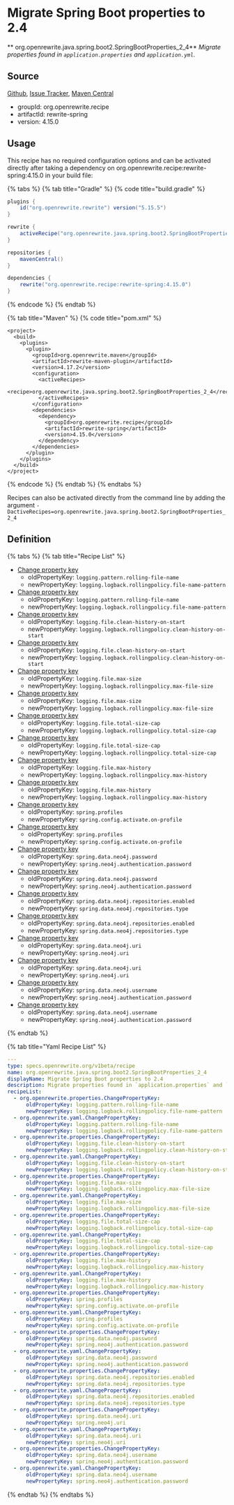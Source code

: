 # Migrate Spring Boot properties to 2.4

** org.openrewrite.java.spring.boot2.SpringBootProperties\_2\_4**
_Migrate properties found in `application.properties` and `application.yml`._

## Source

[Github](https://github.com/openrewrite/rewrite-spring), [Issue Tracker](https://github.com/openrewrite/rewrite-spring/issues), [Maven Central](https://search.maven.org/artifact/org.openrewrite.recipe/rewrite-spring/4.15.0/jar)

* groupId: org.openrewrite.recipe
* artifactId: rewrite-spring
* version: 4.15.0


## Usage

This recipe has no required configuration options and can be activated directly after taking a dependency on org.openrewrite.recipe:rewrite-spring:4.15.0 in your build file:

{% tabs %}
{% tab title="Gradle" %}
{% code title="build.gradle" %}
```groovy
plugins {
    id("org.openrewrite.rewrite") version("5.15.5")
}

rewrite {
    activeRecipe("org.openrewrite.java.spring.boot2.SpringBootProperties_2_4")
}

repositories {
    mavenCentral()
}

dependencies {
    rewrite("org.openrewrite.recipe:rewrite-spring:4.15.0")
}
```
{% endcode %}
{% endtab %}

{% tab title="Maven" %}
{% code title="pom.xml" %}
```markup
<project>
  <build>
    <plugins>
      <plugin>
        <groupId>org.openrewrite.maven</groupId>
        <artifactId>rewrite-maven-plugin</artifactId>
        <version>4.17.2</version>
        <configuration>
          <activeRecipes>
            <recipe>org.openrewrite.java.spring.boot2.SpringBootProperties_2_4</recipe>
          </activeRecipes>
        </configuration>
        <dependencies>
          <dependency>
            <groupId>org.openrewrite.recipe</groupId>
            <artifactId>rewrite-spring</artifactId>
            <version>4.15.0</version>
          </dependency>
        </dependencies>
      </plugin>
    </plugins>
  </build>
</project>
```
{% endcode %}
{% endtab %}
{% endtabs %}

Recipes can also be activated directly from the command line by adding the argument `-DactiveRecipes=org.openrewrite.java.spring.boot2.SpringBootProperties_2_4`

## Definition

{% tabs %}
{% tab title="Recipe List" %}
* [Change property key](../../../properties/changepropertykey.md)
  * oldPropertyKey: `logging.pattern.rolling-file-name`
  * newPropertyKey: `logging.logback.rollingpolicy.file-name-pattern`
* [Change property key](../../../yaml/changepropertykey.md)
  * oldPropertyKey: `logging.pattern.rolling-file-name`
  * newPropertyKey: `logging.logback.rollingpolicy.file-name-pattern`
* [Change property key](../../../properties/changepropertykey.md)
  * oldPropertyKey: `logging.file.clean-history-on-start`
  * newPropertyKey: `logging.logback.rollingpolicy.clean-history-on-start`
* [Change property key](../../../yaml/changepropertykey.md)
  * oldPropertyKey: `logging.file.clean-history-on-start`
  * newPropertyKey: `logging.logback.rollingpolicy.clean-history-on-start`
* [Change property key](../../../properties/changepropertykey.md)
  * oldPropertyKey: `logging.file.max-size`
  * newPropertyKey: `logging.logback.rollingpolicy.max-file-size`
* [Change property key](../../../yaml/changepropertykey.md)
  * oldPropertyKey: `logging.file.max-size`
  * newPropertyKey: `logging.logback.rollingpolicy.max-file-size`
* [Change property key](../../../properties/changepropertykey.md)
  * oldPropertyKey: `logging.file.total-size-cap`
  * newPropertyKey: `logging.logback.rollingpolicy.total-size-cap`
* [Change property key](../../../yaml/changepropertykey.md)
  * oldPropertyKey: `logging.file.total-size-cap`
  * newPropertyKey: `logging.logback.rollingpolicy.total-size-cap`
* [Change property key](../../../properties/changepropertykey.md)
  * oldPropertyKey: `logging.file.max-history`
  * newPropertyKey: `logging.logback.rollingpolicy.max-history`
* [Change property key](../../../yaml/changepropertykey.md)
  * oldPropertyKey: `logging.file.max-history`
  * newPropertyKey: `logging.logback.rollingpolicy.max-history`
* [Change property key](../../../properties/changepropertykey.md)
  * oldPropertyKey: `spring.profiles`
  * newPropertyKey: `spring.config.activate.on-profile`
* [Change property key](../../../yaml/changepropertykey.md)
  * oldPropertyKey: `spring.profiles`
  * newPropertyKey: `spring.config.activate.on-profile`
* [Change property key](../../../properties/changepropertykey.md)
  * oldPropertyKey: `spring.data.neo4j.password`
  * newPropertyKey: `spring.neo4j.authentication.password`
* [Change property key](../../../yaml/changepropertykey.md)
  * oldPropertyKey: `spring.data.neo4j.password`
  * newPropertyKey: `spring.neo4j.authentication.password`
* [Change property key](../../../properties/changepropertykey.md)
  * oldPropertyKey: `spring.data.neo4j.repositories.enabled`
  * newPropertyKey: `spring.data.neo4j.repositories.type`
* [Change property key](../../../yaml/changepropertykey.md)
  * oldPropertyKey: `spring.data.neo4j.repositories.enabled`
  * newPropertyKey: `spring.data.neo4j.repositories.type`
* [Change property key](../../../properties/changepropertykey.md)
  * oldPropertyKey: `spring.data.neo4j.uri`
  * newPropertyKey: `spring.neo4j.uri`
* [Change property key](../../../yaml/changepropertykey.md)
  * oldPropertyKey: `spring.data.neo4j.uri`
  * newPropertyKey: `spring.neo4j.uri`
* [Change property key](../../../properties/changepropertykey.md)
  * oldPropertyKey: `spring.data.neo4j.username`
  * newPropertyKey: `spring.neo4j.authentication.password`
* [Change property key](../../../yaml/changepropertykey.md)
  * oldPropertyKey: `spring.data.neo4j.username`
  * newPropertyKey: `spring.neo4j.authentication.password`

{% endtab %}

{% tab title="Yaml Recipe List" %}
```yaml
---
type: specs.openrewrite.org/v1beta/recipe
name: org.openrewrite.java.spring.boot2.SpringBootProperties_2_4
displayName: Migrate Spring Boot properties to 2.4
description: Migrate properties found in `application.properties` and `application.yml`.
recipeList:
  - org.openrewrite.properties.ChangePropertyKey:
      oldPropertyKey: logging.pattern.rolling-file-name
      newPropertyKey: logging.logback.rollingpolicy.file-name-pattern
  - org.openrewrite.yaml.ChangePropertyKey:
      oldPropertyKey: logging.pattern.rolling-file-name
      newPropertyKey: logging.logback.rollingpolicy.file-name-pattern
  - org.openrewrite.properties.ChangePropertyKey:
      oldPropertyKey: logging.file.clean-history-on-start
      newPropertyKey: logging.logback.rollingpolicy.clean-history-on-start
  - org.openrewrite.yaml.ChangePropertyKey:
      oldPropertyKey: logging.file.clean-history-on-start
      newPropertyKey: logging.logback.rollingpolicy.clean-history-on-start
  - org.openrewrite.properties.ChangePropertyKey:
      oldPropertyKey: logging.file.max-size
      newPropertyKey: logging.logback.rollingpolicy.max-file-size
  - org.openrewrite.yaml.ChangePropertyKey:
      oldPropertyKey: logging.file.max-size
      newPropertyKey: logging.logback.rollingpolicy.max-file-size
  - org.openrewrite.properties.ChangePropertyKey:
      oldPropertyKey: logging.file.total-size-cap
      newPropertyKey: logging.logback.rollingpolicy.total-size-cap
  - org.openrewrite.yaml.ChangePropertyKey:
      oldPropertyKey: logging.file.total-size-cap
      newPropertyKey: logging.logback.rollingpolicy.total-size-cap
  - org.openrewrite.properties.ChangePropertyKey:
      oldPropertyKey: logging.file.max-history
      newPropertyKey: logging.logback.rollingpolicy.max-history
  - org.openrewrite.yaml.ChangePropertyKey:
      oldPropertyKey: logging.file.max-history
      newPropertyKey: logging.logback.rollingpolicy.max-history
  - org.openrewrite.properties.ChangePropertyKey:
      oldPropertyKey: spring.profiles
      newPropertyKey: spring.config.activate.on-profile
  - org.openrewrite.yaml.ChangePropertyKey:
      oldPropertyKey: spring.profiles
      newPropertyKey: spring.config.activate.on-profile
  - org.openrewrite.properties.ChangePropertyKey:
      oldPropertyKey: spring.data.neo4j.password
      newPropertyKey: spring.neo4j.authentication.password
  - org.openrewrite.yaml.ChangePropertyKey:
      oldPropertyKey: spring.data.neo4j.password
      newPropertyKey: spring.neo4j.authentication.password
  - org.openrewrite.properties.ChangePropertyKey:
      oldPropertyKey: spring.data.neo4j.repositories.enabled
      newPropertyKey: spring.data.neo4j.repositories.type
  - org.openrewrite.yaml.ChangePropertyKey:
      oldPropertyKey: spring.data.neo4j.repositories.enabled
      newPropertyKey: spring.data.neo4j.repositories.type
  - org.openrewrite.properties.ChangePropertyKey:
      oldPropertyKey: spring.data.neo4j.uri
      newPropertyKey: spring.neo4j.uri
  - org.openrewrite.yaml.ChangePropertyKey:
      oldPropertyKey: spring.data.neo4j.uri
      newPropertyKey: spring.neo4j.uri
  - org.openrewrite.properties.ChangePropertyKey:
      oldPropertyKey: spring.data.neo4j.username
      newPropertyKey: spring.neo4j.authentication.password
  - org.openrewrite.yaml.ChangePropertyKey:
      oldPropertyKey: spring.data.neo4j.username
      newPropertyKey: spring.neo4j.authentication.password

```
{% endtab %}
{% endtabs %}
